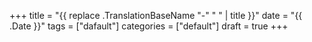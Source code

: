 +++
title = "{{ replace .TranslationBaseName "-" " " | title }}"
date = "{{ .Date }}"
tags = ["dafault"]
categories = ["default"]
draft = true
+++